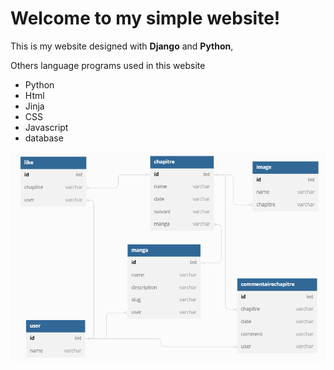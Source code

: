 # Welcome to my  simple website!

This is my website designed with **Django** and **Python**,

Others language programs used in this website

- Python
- Html
- Jinja
- CSS
- Javascript
- database

![](doc/uml.png)